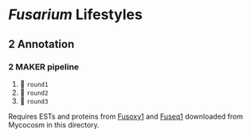 # *Fusarium* Lifestyles

## 2 Annotation
### 2 MAKER pipeline
 
1. :file_folder: `round1`
2. :file_folder: `round2`
3. :file_folder: `round3`

Requires ESTs and proteins from [Fusoxy1](https://mycocosm.jgi.doe.gov/Fusoxy1/Fusoxy1.home.html) and [Fuseq1](https://mycocosm.jgi.doe.gov/Fuseq1/Fuseq1.home.html) downloaded from Mycocosm in this directory.
